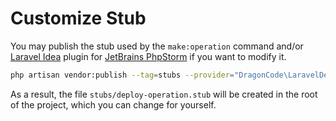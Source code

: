 # Customize Stub

You may publish the stub used by the `make:operation` command and/or [Laravel Idea](https://laravel-idea.com)
plugin for [JetBrains PhpStorm](https://www.jetbrains.com/phpstorm/) if you want to modify it.

```bash
php artisan vendor:publish --tag=stubs --provider="DragonCode\LaravelDeployOperations\ServiceProvider"
```

As a result, the file `stubs/deploy-operation.stub` will be created in the root of the project,
which you can change for yourself.
